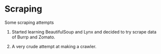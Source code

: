 Scraping
========

Some scraping attempts

1) Started learning BeautifulSoup and Lynx and decided to try scrape data of Burrp and Zomato.

2) A very crude attempt at making a crawler.
